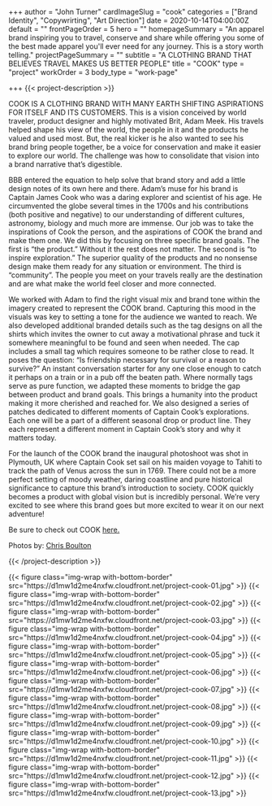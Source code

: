 +++
author = "John Turner"
cardImageSlug = "cook"
categories = ["Brand Identity", "Copywrirting", "Art Direction"]
date = 2020-10-14T04:00:00Z
default = ""
frontPageOrder = 5
hero = ""
homepageSummary = "An apparel brand inspiring you to travel, conserve and share while offering you some of the best made apparel you'll ever need for any journey. This is a story worth telling."
projectPageSummary = ""
subtitle = "A CLOTHING BRAND THAT BELIEVES TRAVEL MAKES US BETTER PEOPLE"
title = "COOK"
type = "project"
workOrder = 3
body_type = "work-page"


+++
{{< project-description >}}
<p>COOK IS A CLOTHING BRAND WITH MANY EARTH SHIFTING ASPIRATIONS FOR ITSELF AND ITS CUSTOMERS. This is a vision conceived by world traveler, product designer and highly motivated Brit, Adam Meek. His travels helped shape his view of the world, the people in it and the products he valued and used most. But, the real kicker is he also wanted to see his brand bring people together, be a voice for conservation and make it easier to explore our world. The challenge was how to consolidate that vision into a brand narrative that’s digestible.<p></p>BBB entered the equation to help solve that brand story and add a little design notes of its own here and there. Adam’s muse for his brand is Captain James Cook who was a daring explorer and scientist of his age. He circumvented the globe several times in the 1700s and his contributions (both positive and negative) to our understanding of different cultures, astronomy, biology and much more are immense. Our job was to take the inspirations of Cook the person, and the aspirations of COOK the brand and make them one. We did this by focusing on three specific brand goals. The first is “the product.” Without it the rest does not matter. The second is “to inspire exploration.” The superior quality of the products and no nonsense design make them ready for any situation or environment. The third is “community”. The people you meet on your travels really are the destination and are what make the world feel closer and more connected.<p></p>We worked with Adam to find the right visual mix and brand tone within the imagery created to represent the COOK brand. Capturing this mood in the visuals was key to setting a tone for the audience we wanted to reach. We also developed additional branded details such as the tag designs on all the shirts which invites the owner to cut away a motivational phrase and tuck it somewhere meaningful to be found and seen when needed. The cap includes a small tag which requires someone to be rather close to read. It poses the question: “Is friendship necessary for survival or a reason to survive?” An instant conversation starter for any one close enough to catch it perhaps on a train or in a pub off the beaten path. Where normally tags serve as pure function, we adapted these moments to bridge the gap between product and brand goals. This brings a humanity into the product making it more cherished and reached for. We also designed a series of patches dedicated to different moments of Captain Cook’s explorations. Each one will be a part of a different seasonal drop or product line. They each represent a different moment in Captain Cook’s story and why it matters today.<p></p>For the launch of the COOK brand the inaugural photoshoot was shot in Plymouth, UK where Captain Cook set sail on his maiden voyage to Tahiti to track the path of Venus across the sun in 1769. There could not be a more perfect setting of moody weather, daring coastline and pure historical significance to capture this brand’s introduction to society. COOK quickly becomes a product with global vision but is incredibly personal. We’re very excited to see where this brand goes but more excited to wear it on our next adventure!<p></p>Be sure to check out COOK <a href="https://www.followcook.com" target=”_blank”>here.</a></p><p></p>Photos by: <a href="https://www.chrisboulton.co.uk/latest" target=”_blank”>Chris Boulton</a></p>

{{< /project-description >}}

<div class="project-item">
{{< figure class="img-wrap with-bottom-border" src="https://d1mw1d2me4nxfw.cloudfront.net/project-cook-01.jpg" >}}
{{< figure class="img-wrap with-bottom-border" src="https://d1mw1d2me4nxfw.cloudfront.net/project-cook-02.jpg" >}}
{{< figure class="img-wrap with-bottom-border" src="https://d1mw1d2me4nxfw.cloudfront.net/project-cook-03.jpg" >}}
{{< figure class="img-wrap with-bottom-border" src="https://d1mw1d2me4nxfw.cloudfront.net/project-cook-04.jpg" >}}
{{< figure class="img-wrap with-bottom-border" src="https://d1mw1d2me4nxfw.cloudfront.net/project-cook-05.jpg" >}}
{{< figure class="img-wrap with-bottom-border" src="https://d1mw1d2me4nxfw.cloudfront.net/project-cook-06.jpg" >}}
{{< figure class="img-wrap with-bottom-border" src="https://d1mw1d2me4nxfw.cloudfront.net/project-cook-07.jpg" >}}
{{< figure class="img-wrap with-bottom-border" src="https://d1mw1d2me4nxfw.cloudfront.net/project-cook-08.jpg" >}}
{{< figure class="img-wrap with-bottom-border" src="https://d1mw1d2me4nxfw.cloudfront.net/project-cook-09.jpg" >}}
{{< figure class="img-wrap with-bottom-border" src="https://d1mw1d2me4nxfw.cloudfront.net/project-cook-10.jpg" >}}
{{< figure class="img-wrap with-bottom-border" src="https://d1mw1d2me4nxfw.cloudfront.net/project-cook-11.jpg" >}}
{{< figure class="img-wrap with-bottom-border" src="https://d1mw1d2me4nxfw.cloudfront.net/project-cook-12.jpg" >}}
{{< figure class="img-wrap with-bottom-border" src="https://d1mw1d2me4nxfw.cloudfront.net/project-cook-13.jpg" >}}

</div>
